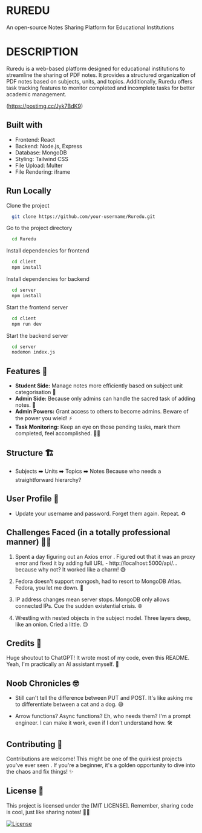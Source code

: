 

# RUREDU

An open-source Notes Sharing Platform for Educational Institutions

# DESCRIPTION 
Ruredu is a web-based platform designed for educational institutions to streamline the sharing of PDF notes. It provides a structured organization of PDF notes based on subjects, units, and topics. Additionally, Ruredu offers task tracking features to monitor completed and incomplete tasks for better academic management.

(https://postimg.cc/Jyk7BdK9)


## Built with

- Frontend: React
- Backend: Node.js, Express
- Database: MongoDB
- Styling: Tailwind CSS
- File Upload: Multer
- File Rendering: iframe


## Run Locally

Clone the project

```bash
  git clone https://github.com/your-username/Ruredu.git
```

Go to the project directory

```bash
  cd Ruredu
```

Install dependencies for frontend

```bash
  cd client
  npm install

```
Install dependencies for backend

```bash
  cd server
  npm install

```

Start the frontend server

```bash
  cd client
  npm run dev
```

Start the backend server

```bash
  cd server
  nodemon index.js
```
## Features 🚀

- **Student Side:** Manage notes more efficiently based on subject unit categorisation 🎉
- **Admin Side:** Because only admins can handle the sacred task of adding notes. 👑
- **Admin Powers:** Grant access to others to become admins. Beware of the power you wield! ⚡
- **Task Monitoring:** Keep an eye on those pending tasks, mark them completed, feel accomplished. 📝✅
## Structure 🏗️

- Subjects ➡️ Units ➡️ Topics ➡️ Notes
  Because who needs a straightforward hierarchy?

## User Profile 👤

- Update your username and password. Forget them again. Repeat. ♻️

## Challenges Faced (in a totally professional manner) 🤦‍♂️

1. Spent a day figuring out an Axios error . Figured out that it was an proxy error and fixed it by adding full URL - http://localhost:5000/api/... because why not? It worked like a charm! 😅

2. Fedora doesn't support mongosh, had to resort to MongoDB Atlas. Fedora, you let me down. 🐧

3. IP address changes mean server stops. MongoDB only allows connected IPs. Cue the sudden existential crisis. 🌐

4. Wrestling with nested objects in the subject model. Three layers deep, like an onion. Cried a little. 😢

## Credits 🙌

Huge shoutout to ChatGPT! It wrote most of my code, even this README. Yeah, I'm practically an AI assistant myself. 🤖

## Noob Chronicles 🤓

- Still can't tell the difference between PUT and POST. It's like asking me to differentiate between a cat and a dog. 😅

- Arrow functions? Async functions? Eh, who needs them? I'm a prompt engineer. I can make it work, even if I don't understand how. 🛠️

## Contributing 🤝

Contributions are welcome! This might be one of the quirkiest projects you've ever seen . If you're a beginner, it's a golden opportunity to dive into the chaos and fix things! ✨

## License 📜

This project is licensed under the [MIT LICENSE]. Remember, sharing code is cool, just like sharing notes! 🚀✨



[![License](https://img.shields.io/badge/License-MIT-blue.svg)](LICENSE)
